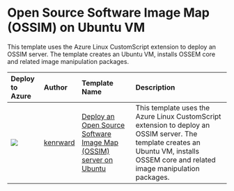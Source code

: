 # Open Source Software Image Map (OSSIM) on Ubuntu VM
This template uses the Azure Linux CustomScript extension to deploy an OSSIM server. The template creates an Ubuntu VM, installs OSSEM core and related image manipulation packages.



| Deploy to Azure  | Author                          | Template Name   | Description     |
|:-----------------|:--------------------------------| :---------------| :---------------|
| <a href="https://portal.azure.com/#create/Microsoft.Template/uri/https%3A%2F%2Fraw.githubusercontent.com%2Fkenrward%2Fgdal-python-imagemap-imagemagick-on-ubuntu%2Fmaster%2Fazuredeploy.json" target="_blank"><img src="http://azuredeploy.net/deploybutton_small.png"/></a> | [kenrward](https://github.com/kenrward) | [Deploy an Open Source Software Image Map (OSSIM) server on Ubuntu](https://github.com/kenrward/gdal-python-imagemap-imagemagick-on-ubuntu) | This template uses the Azure Linux CustomScript extension to deploy an OSSIM server. The template creates an Ubuntu VM, installs OSSEM core and related image manipulation packages.|
